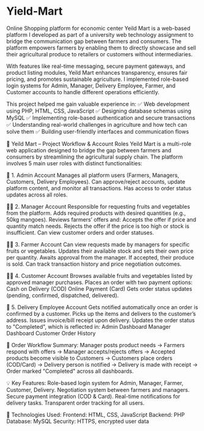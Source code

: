 # Yield-Mart
 Online Shopping platform for economic center
Yeild Mart is a web-based platform I developed as part of a university web technology assignment to bridge the communication gap between farmers and consumers. The platform empowers farmers by enabling them to directly showcase and sell their agricultural produce to retailers or customers without intermediaries.

With features like real-time messaging, secure payment gateways, and product listing modules, Yeild Mart enhances transparency, ensures fair pricing, and promotes sustainable agriculture. I implemented role-based login systems for Admin, Manager, Delivery Employee, Farmer, and Customer accounts to handle different operations efficiently.

This project helped me gain valuable experience in:
✅ Web development using PHP, HTML, CSS, JavaScript
✅ Designing database schemas using MySQL
✅ Implementing role-based authentication and secure transactions
✅ Understanding real-world challenges in agriculture and how tech can solve them
✅ Building user-friendly interfaces and communication flows

🛒 Yeild Mart – Project Workflow & Account Roles
Yeild Mart is a multi-role web application designed to bridge the gap between farmers and consumers by streamlining the agricultural supply chain. The platform involves 5 main user roles with distinct functionalities:

👥 1. Admin Account
Manages all platform users (Farmers, Managers, Customers, Delivery Employees).
Can approve/reject accounts, update platform content, and monitor all transactions.
Has access to order status updates across all roles.

👨‍💼 2. Manager Account
Responsible for requesting fruits and vegetables from the platform.
Adds required products with desired quantities (e.g., 50kg mangoes).
Reviews farmers’ offers and:
Accepts the offer if price and quantity match needs.
Rejects the offer if the price is too high or stock is insufficient.
Can view customer orders and order statuses.

👨‍🌾 3. Farmer Account
Can view requests made by managers for specific fruits or vegetables.
Updates their available stock and sets their own price per quantity.
Awaits approval from the manager. If accepted, their produce is sold.
Can track transaction history and price negotiation outcomes.

🧑‍💻 4. Customer Account
Browses available fruits and vegetables listed by approved manager purchases.
Places an order with two payment options:
Cash on Delivery (COD)
Online Payment (Card)
Gets order status updates (pending, confirmed, dispatched, delivered).

🚚 5. Delivery Employee Account
Gets notified automatically once an order is confirmed by a customer.
Picks up the items and delivers to the customer’s address.
Issues invoice/bill receipt upon delivery.
Updates the order status to "Completed", which is reflected in:
Admin Dashboard
Manager Dashboard
Customer Order History

🔁 Order Workflow Summary:
Manager posts product needs →
Farmers respond with offers →
Manager accepts/rejects offers →
Accepted products become visible to Customers →
Customers place orders (COD/Card) →
Delivery person is notified →
Delivery is made with receipt →
Order marked "Completed" across all dashboards.

💡 Key Features:
Role-based login system for Admin, Manager, Farmer, Customer, Delivery.
Negotiation system between farmers and managers.
Secure payment integration (COD & Card).
Real-time notifications for delivery tasks.
Transparent order tracking for all users.

📌 Technologies Used:
Frontend: HTML, CSS, JavaScript
Backend: PHP
Database: MySQL
Security: HTTPS, encrypted user data
